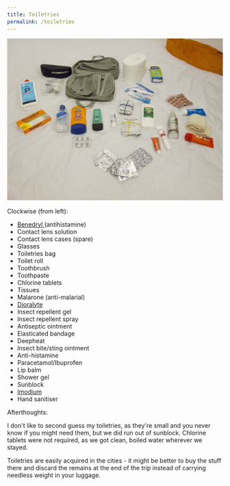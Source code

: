 ```yaml
---
title: Toiletries
permalink: /toiletries
---
```

[![](/assets/IMG_1859.jpg "toiletries")](http://borneo.industrialnation.co.uk/wp-content/uploads/2014/03/IMG_1859.jpg)

Clockwise (from left):


- [Benedryl ](http://en.wikipedia.org/wiki/Benadryl)(antihistamine)
- Contact lens solution
- Contact lens cases (spare)
- Glasses
- Toiletries bag
- Toilet roll
- Toothbrush
- Toothpaste
- Chlorine tablets
- Tissues
- Malarone (anti-malarial)
- [Dioralyte](http://www.nhs.uk/medicine-guides/pages/MedicineOverview.aspx?medicine=Dioralyte)
- Insect repellent gel
- Insect repellent spray
- Antiseptic ointment
- Elasticated bandage
- Deepheat
- Insect bite/sting ointment
- Anti-histamine
- Paracetamol/Ibuprofen
- Lip balm
- Shower gel
- Sunblock
- [Imodium](http://www.nhs.uk/medicine-guides/pages/MedicineOverview.aspx?condition=Diarrhoea&amp;medicine=imodium&amp;preparationImodium%201mg/5ml%20syrup)
- Hand sanitiser


Afterthoughts:

I don't like to second guess my toiletries, as they're small and you never know if you might need them, but we did run out of sunblock. Chlorine tablets were not required, as we got clean, boiled water wherever we stayed.

Toiletries are easily acquired in the cities - it might be better to buy the stuff there and discard the remains at the end of the trip instead of carrying needless weight in your luggage.

